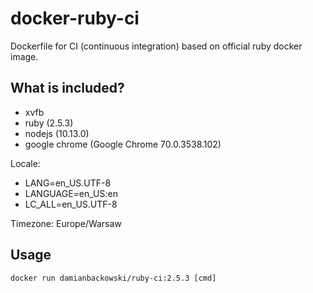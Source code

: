 # docker-ruby-ci

Dockerfile for CI (continuous integration) based on official ruby docker image.

## What is included?

* xvfb
* ruby (2.5.3)
* nodejs (10.13.0)
* google chrome (Google Chrome 70.0.3538.102)

Locale:

* LANG=en_US.UTF-8
* LANGUAGE=en_US:en
* LC_ALL=en_US.UTF-8

Timezone: Europe/Warsaw

## Usage

```
docker run damianbackowski/ruby-ci:2.5.3 [cmd]
```
